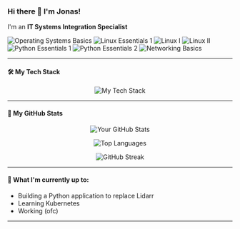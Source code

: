 ### Hi there 👋 I'm Jonas!

I'm an **IT Systems Integration Specialist** 

![Operating Systems Basics](https://images.credly.com/size/192x192/images/dcdf1a3c-2594-4f4c-a33a-050b4bca58b5/image.png)
![Linux Essentials 1](https://images.credly.com/size/192x192/images/e8fe3d67-2967-43d0-bc4a-7a268a37f47b/image.png)
![Linux I](https://images.credly.com/size/192x192/images/8eded507-0779-456d-9a27-72964c6af8a6/image.png)
![Linux II](https://images.credly.com/size/192x192/images/2575cde2-3250-47c8-b42e-2cec591fbf82/image.png)
![Python Essentials 1](https://images.credly.com/size/192x192/images/68c0b94d-f6ac-40b1-a0e0-921439eb092e/image.png)
![Python Essentials 2](https://images.credly.com/size/192x192/images/3f802526-7274-4230-91ab-f6d1a35340e6/image.png)
![Networking Basics](https://images.credly.com/size/192x192/images/5bdd6a39-3e03-4444-9510-ecff80c9ce79/image.png)

---

#### 🛠️ My Tech Stack

<p align="center">
  <img src="https://skillicons.dev/icons?i=sql,python,javascript,docker,linux,windows,nginx,powershell,bash,mysql,postgresql" alt="My Tech Stack" />
</p>

---

#### 🚀 My GitHub Stats

<p align="center">
  <img src="https://github-readme-stats.vercel.app/api?username=Makario1337&show_icons=true&theme=dracula&include_all_commits=true&count_private=true" alt="Your GitHub Stats" />
</p>

<p align="center">
  <img src="https://github-readme-stats.vercel.app/api/top-langs/?username=Makario1337&layout=compact&theme=dracula" alt="Top Languages" />
</p>

<p align="center">
  <img src="https://github-readme-streak-stats.herokuapp.com/?user=Makario1337&theme=dracula" alt="GitHub Streak" />
</p>

---

#### 🌱 What I'm currently up to:
* Building a Python application to replace Lidarr
* Learning Kubernetes
* Working (ofc)

---
